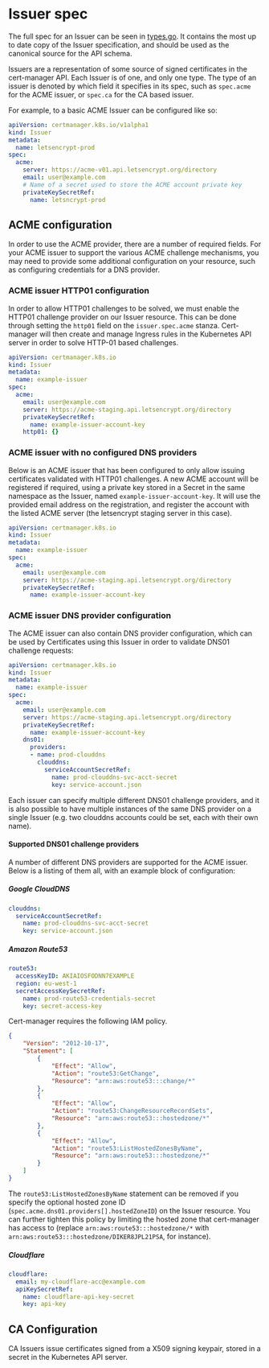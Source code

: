 # Issuer spec

The full spec for an Issuer can be seen in [types.go](../../..//pkg/apis/certmanager/v1alpha1/types.go).
It contains the most up to date copy of the Issuer specification, and should
be used as the canonical source for the API schema.

Issuers are a representation of some source of signed certificates in the
cert-manager API. Each Issuer is of one, and only one type. The type of an
issuer is denoted by which field it specifies in its spec, such as `spec.acme`
for the ACME issuer, or `spec.ca` for the CA based issuer.

For example, to a basic ACME Issuer can be configured like so:

```yaml
apiVersion: certmanager.k8s.io/v1alpha1
kind: Issuer
metadata:
  name: letsencrypt-prod
spec:
  acme:
    server: https://acme-v01.api.letsencrypt.org/directory
    email: user@example.com
    # Name of a secret used to store the ACME account private key
    privateKeySecretRef:
      name: letsncrypt-prod
```

## ACME configuration

In order to use the ACME provider, there are a number of required fields.
For your ACME issuer to support the various ACME challenge mechanisms, you may
need to provide some additional configuration on your resource, such as
configuring credentials for a DNS provider.

### ACME issuer HTTP01 configuration

In order to allow HTTP01 challenges to be solved, we must enable the HTTP01
challenge provider on our Issuer resource. This can be done through setting the
`http01` field on the `issuer.spec.acme` stanza. Cert-manager will then create
and manage Ingress rules in the Kubernetes API server in order to solve HTTP-01
based challenges.

```yaml
apiVersion: certmanager.k8s.io
kind: Issuer
metadata:
  name: example-issuer
spec:
  acme:
    email: user@example.com
    server: https://acme-staging.api.letsencrypt.org/directory
    privateKeySecretRef:
      name: example-issuer-account-key
    http01: {}
```

### ACME issuer with no configured DNS providers

Below is an ACME issuer that has been configured to only allow issuing
certificates validated with HTTP01 challenges. A new ACME account will be
registered if required, using a private key stored in a Secret in the same
namespace as the Issuer, named `example-issuer-account-key`. It will use the
provided email address on the registration, and register the account with the
listed ACME server (the letsencrypt staging server in this case).

```yaml
apiVersion: certmanager.k8s.io
kind: Issuer
metadata:
  name: example-issuer
spec:
  acme:
    email: user@example.com
    server: https://acme-staging.api.letsencrypt.org/directory
    privateKeySecretRef:
      name: example-issuer-account-key
```

### ACME issuer DNS provider configuration

The ACME issuer can also contain DNS provider configuration, which can be used
by Certificates using this Issuer in order to validate DNS01 challenge
requests:

```yaml
apiVersion: certmanager.k8s.io
kind: Issuer
metadata:
  name: example-issuer
spec:
  acme:
    email: user@example.com
    server: https://acme-staging.api.letsencrypt.org/directory
    privateKeySecretRef:
      name: example-issuer-account-key
    dns01:
      providers:
      - name: prod-clouddns
        clouddns:
          serviceAccountSecretRef:
            name: prod-clouddns-svc-acct-secret
            key: service-account.json
```

Each issuer can specify multiple different DNS01 challenge providers, and
it is also possible to have multiple instances of the same DNS provider on a
single Issuer (e.g. two clouddns accounts could be set, each with their own
name).

#### Supported DNS01 challenge providers

A number of different DNS providers are supported for the ACME issuer. Below is
a listing of them all, with an example block of configuration:

##### Google CloudDNS

```yaml
clouddns:
  serviceAccountSecretRef:
    name: prod-clouddns-svc-acct-secret
    key: service-account.json
```

##### Amazon Route53

```yaml
route53:
  accessKeyID: AKIAIOSFODNN7EXAMPLE
  region: eu-west-1
  secretAccessKeySecretRef:
    name: prod-route53-credentials-secret
    key: secret-access-key
```

Cert-manager requires the following IAM policy.

```json
{
    "Version": "2012-10-17",
    "Statement": [
        {
            "Effect": "Allow",
            "Action": "route53:GetChange",
            "Resource": "arn:aws:route53:::change/*"
        },
        {
            "Effect": "Allow",
            "Action": "route53:ChangeResourceRecordSets",
            "Resource": "arn:aws:route53:::hostedzone/*"
        },
        {
            "Effect": "Allow",
            "Action": "route53:ListHostedZonesByName",
            "Resource": "arn:aws:route53:::hostedzone/*"
        }
    ]
}
```

The `route53:ListHostedZonesByName` statement can be removed if you specify the optional hosted zone ID (`spec.acme.dns01.providers[].hostedZoneID`) on the Issuer resource. You can further tighten this policy by limiting the hosted zone that cert-manager has access to (replace `arn:aws:route53:::hostedzone/*` with `arn:aws:route53:::hostedzone/DIKER8JPL21PSA`, for instance).

##### Cloudflare

```yaml
cloudflare:
  email: my-cloudflare-acc@example.com
  apiKeySecretRef:
    name: cloudflare-api-key-secret
    key: api-key
```

## CA Configuration

CA Issuers issue certificates signed from a X509 signing keypair, stored in a
secret in the Kubernetes API server.
